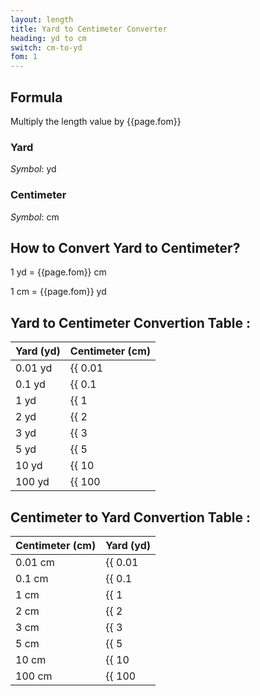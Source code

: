 ```yaml
---
layout: length
title: Yard to Centimeter Converter
heading: yd to cm
switch: cm-to-yd
fom: 1
---
```


## Formula
Multiply the length value by {{page.fom}}

### Yard
*Symbol*: yd

### Centimeter
*Symbol*: cm

## How to Convert Yard to Centimeter?
1 yd = {{page.fom}} cm

1 cm = {{page.fom}} yd

## Yard to Centimeter Convertion Table :

| Yard (yd) | Centimeter (cm) |
| ---- | ---- |
| 0.01 yd | {{ 0.01 | times: page.fom | round: 5 }} cm |
| 0.1 yd | {{ 0.1 | times: page.fom | round: 5 }} cm |
| 1 yd | {{ 1 | times: page.fom | round: 5 }} cm |
| 2 yd | {{ 2 | times: page.fom | round: 5 }} cm |
| 3 yd | {{ 3 | times: page.fom | round: 5 }} cm |
| 5 yd | {{ 5 | times: page.fom | round: 5 }} cm |
| 10 yd | {{ 10 | times: page.fom | round: 5 }} cm |
| 100 yd | {{ 100 | times: page.fom | round: 5 }} cm |

## Centimeter to Yard Convertion Table :

| Centimeter (cm) | Yard (yd) |
| ---- | ---- |
| 0.01 cm | {{ 0.01 | divided_by: page.fom | round: 5 }} yd |
| 0.1 cm | {{ 0.1 | divided_by: page.fom | round: 5 }} yd |
| 1 cm | {{ 1 | divided_by: page.fom | round: 5 }} yd |
| 2 cm | {{ 2 | divided_by: page.fom | round: 5 }} yd |
| 3 cm | {{ 3 | divided_by: page.fom | round: 5 }} yd |
| 5 cm | {{ 5 | divided_by: page.fom | round: 5 }} yd |
| 10 cm | {{ 10 | divided_by: page.fom | round: 5 }} yd |
| 100 cm | {{ 100 | divided_by: page.fom | round: 5 }} yd |

<script>
selectInput[6].selected = true
selectOutput[3].selected = true
</script>
